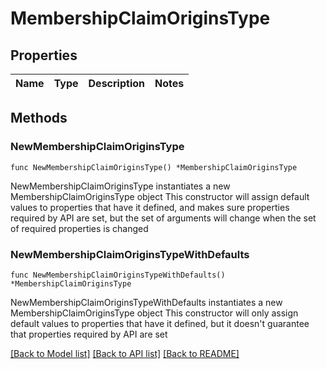 # MembershipClaimOriginsType

## Properties

Name | Type | Description | Notes
------------ | ------------- | ------------- | -------------

## Methods

### NewMembershipClaimOriginsType

`func NewMembershipClaimOriginsType() *MembershipClaimOriginsType`

NewMembershipClaimOriginsType instantiates a new MembershipClaimOriginsType object
This constructor will assign default values to properties that have it defined,
and makes sure properties required by API are set, but the set of arguments
will change when the set of required properties is changed

### NewMembershipClaimOriginsTypeWithDefaults

`func NewMembershipClaimOriginsTypeWithDefaults() *MembershipClaimOriginsType`

NewMembershipClaimOriginsTypeWithDefaults instantiates a new MembershipClaimOriginsType object
This constructor will only assign default values to properties that have it defined,
but it doesn't guarantee that properties required by API are set


[[Back to Model list]](../README.md#documentation-for-models) [[Back to API list]](../README.md#documentation-for-api-endpoints) [[Back to README]](../README.md)


